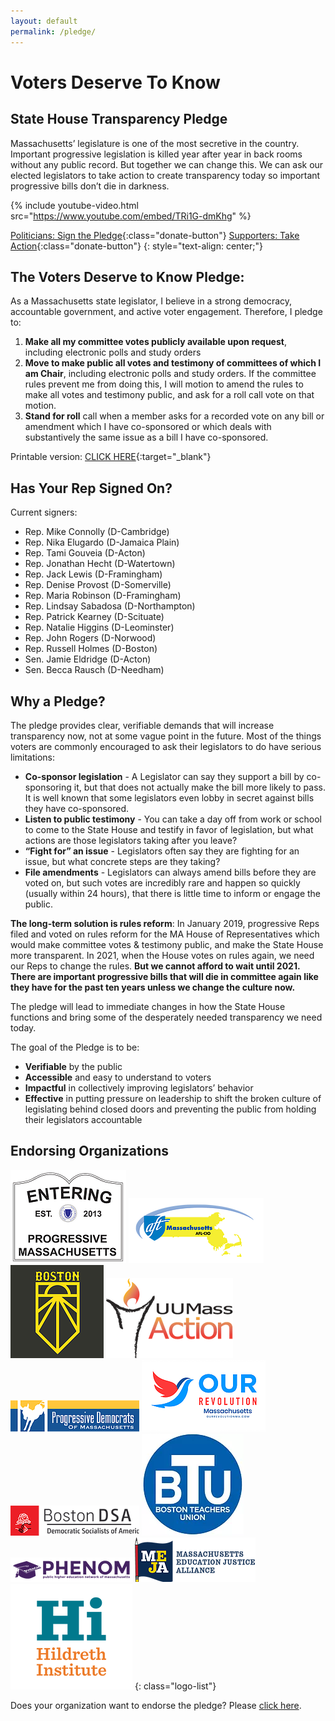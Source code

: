 ```yaml
---
layout: default
permalink: /pledge/
---
```


# Voters Deserve To Know

## State House Transparency Pledge

Massachusetts’ legislature is one of the most secretive in the country.  Important progressive legislation is killed year after year in back rooms without any public record. But together we can change this.  We can ask our elected legislators to take action to create transparency today so important progressive bills don’t die in darkness.

{% include youtube-video.html src="https://www.youtube.com/embed/TRi1G-dmKhg" %}

[Politicians: Sign the Pledge](https://docs.google.com/forms/d/e/1FAIpQLSeM8Plqo4MUaGlb_kSfyYrt8E0u_c1Xda133m4xrMkJiBCRVg/viewform?usp=sf_link){:class="donate-button"}
[Supporters: Take Action](/pledge-supporter){:class="donate-button"}
{: style="text-align: center;"}

## The Voters Deserve to Know Pledge:

As a Massachusetts state legislator, I believe in a strong democracy, accountable government, and active voter engagement. Therefore, I pledge to:

1. **Make all my committee votes publicly available upon request**, including electronic polls and study orders
2. **Move to make public all votes and testimony of committees of which I am Chair**, including electronic polls and study orders. If the committee rules prevent me from doing this, I will motion to amend the rules to make all votes and testimony public, and ask for a roll call vote on that motion.
3. **Stand for roll** call when a member asks for a recorded vote on any bill or amendment which I have co-sponsored or which deals with substantively the same issue as a bill I have co-sponsored.

Printable version: [CLICK HERE](assets/pledge.pdf){:target="_blank"}

## Has Your Rep Signed On?

Current signers:
- Rep. Mike Connolly (D-Cambridge)
- Rep. Nika Elugardo (D-Jamaica Plain)
- Rep. Tami Gouveia (D-Acton)
- Rep. Jonathan Hecht (D-Watertown)
- Rep. Jack Lewis (D-Framingham)
- Rep. Denise Provost (D-Somerville)
- Rep. Maria Robinson (D-Framingham)
- Rep. Lindsay Sabadosa (D-Northampton)
- Rep. Patrick Kearney (D-Scituate)
- Rep. Natalie Higgins (D-Leominster)
- Rep. John Rogers (D-Norwood)
- Rep. Russell Holmes (D-Boston)
- Sen. Jamie Eldridge (D-Acton)
- Sen. Becca Rausch (D-Needham)

## Why a Pledge?


The pledge provides clear, verifiable demands that will increase transparency now, not at some vague point in the future. Most of the things voters are commonly encouraged to ask their legislators to do have serious limitations:

- **Co-sponsor legislation** - A Legislator can say they support a bill by co-sponsoring it, but that does not actually make the bill more likely to pass. It is well known that some legislators even lobby in secret against bills they have co-sponsored.
- **Listen to public testimony** - You can take a day off from work or school to come to the State House and testify in favor of legislation, but what actions are those legislators taking after you leave?
- **“Fight for” an issue** - Legislators often say they are fighting for an issue, but what concrete steps are they taking?
- **File amendments** - Legislators can always amend bills before they are voted on, but such votes are incredibly rare and happen so quickly (usually within 24 hours), that there is little time to inform or engage the public.

**The long-term solution is rules reform**: In January 2019, progressive Reps filed and voted on rules reform for the MA House of Representatives which would make committee votes & testimony public, and make the State House more transparent. In 2021, when the House votes on rules again, we need our Reps to change the rules. **But we cannot afford to wait until 2021. There are important progressive bills that will die in committee again like they have for the past ten years unless we change the culture now.**

The pledge will lead to immediate changes in how the State House functions and bring some of the desperately needed transparency we need today.

The goal of the Pledge is to be:
- **Verifiable** by the public
- **Accessible** and easy to understand to voters
- **Impactful** in collectively improving legislators’ behavior
- **Effective** in putting pressure on leadership to shift the broken culture of legislating behind closed doors and preventing the public from holding their legislators accountable

## Endorsing Organizations

![Progressive Massachusetts logo](/img/pledge-endorsements/prog-mass.webp)
![AFT logo](/img/pledge-endorsements/AFT-MA.webp)
![Sunrise Boston logo](/img/pledge-endorsements/Sunrise.webp)
![UU MassAction logo](/img/pledge-endorsements/UUMassAction.webp)
![Progressive Democrats of Massachusetts logo](/img/pledge-endorsements/PDM.webp)
![Our Revolution Massachusetts logo](/img/pledge-endorsements/ORMA.webp)
![Boston Democratic Socialists of America logo](/img/pledge-endorsements/DSA.webp)
![Boston Teachers Union logo](/img/pledge-endorsements/BTU.webp)
![Public higher education network of Massachusetts logo](/img/pledge-endorsements/PHENOM.webp)
![Massachusetts education justice alliance logo](/img/pledge-endorsements/MEJA.webp)
![Hildreth Institute logo](/img/pledge-endorsements/HI.webp)
{: class="logo-list"}

Does your organization want to endorse the pledge?  Please [click here](https://docs.google.com/forms/d/e/1FAIpQLSclngQNhXPAlUrZHgvy8oH8FPgCOsdrx0N8FIC3YSrCJ4OzBw/viewform?usp=sf_link).

